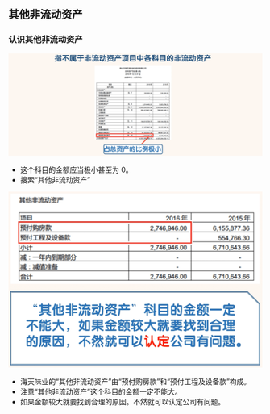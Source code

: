 ## 其他非流动资产

### 认识其他非流动资产

![image-20220505143446496](images/image-20220505143446496.png)

- 这个科目的金额应当极小甚至为 0。
- 搜索“其他非流动资产”

<img src="images/image-20220505143520060.png" alt="image-20220505143520060" style="zoom:50%;" />

- 海天味业的“其他非流动资产”由“预付购房款”和“预付工程及设备款”构成。
- 注意“其他非流动资产”这个科目的金额一定不能大。
- 如果金额较大就要找到合理的原因。不然就可以认定公司有问题。